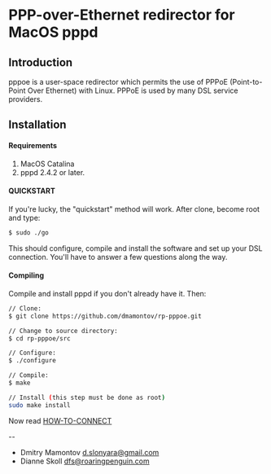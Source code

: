 PPP-over-Ethernet redirector for MacOS pppd
===========================================

## Introduction

pppoe is a user-space redirector which permits the use of PPPoE
(Point-to-Point Over Ethernet) with Linux.  PPPoE is used by many
DSL service providers.

## Installation

#### Requirements

1. MacOS Catalina
2. pppd 2.4.2 or later.

#### QUICKSTART

If you're lucky, the "quickstart" method will work.  After clone, become root and type:

```sh
$ sudo ./go
```

This should configure, compile and install the software and set up your
DSL connection.  You'll have to answer a few questions along the way.

#### Compiling

Compile and install pppd if you don't already have it.  Then:

```sh
// Clone:
$ git clone https://github.com/dmamontov/rp-pppoe.git

// Change to source directory:
$ cd rp-pppoe/src

// Configure:
$ ./configure

// Compile:
$ make

// Install (this step must be done as root)
sudo make install
```

Now read [HOW-TO-CONNECT](doc/HOW-TO-CONNECT.md)

--
- Dmitry Mamontov <d.slonyara@gmail.com>
- Dianne Skoll <dfs@roaringpenguin.com>
